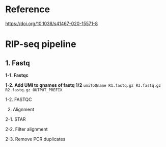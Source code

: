 # Reference
https://doi.org/10.1038/s41467-020-15571-8

# RIP-seq pipeline

## 1. Fastq

**1-1. Fastqc**

**1-2. Add UMI to qnames of fastq 1/2**
`umiToQname R1.fastq.gz R3.fastq.gz R2.fastq.gz OUTPUT_PREFIX`

1-2. FASTQC

2. Alignment

2-1. STAR

2-2. Filter alignment

2-3. Remove PCR duplicates
